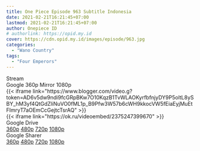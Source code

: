 ```yaml
---
title: One Piece Episode 963 Subtitle Indonesia
date: 2021-02-21T16:21:45+07:00
lastmod: 2021-02-21T16:21:45+07:00
author: Onepiece ID
# authorlink: https://opid.my.id
cover: https://cdn.opid.my.id/images/episode/963.jpg
categories:
  - "Wano Country"
tags:
  - "Four Emperors"
---
```

<div class="ui menu violet borderless inverted">
  <div class="header item active">
        Stream
    </div>
  <a class="active item" data-tab="google">
    <i class="google drive icon"></i> Google 360p
    
  </a>
  <a class="item nounderline" data-tab="mirror">
    <i class="odnoklassniki icon"></i> Mirror 1080p
  </a>
</div>
<div class="ui bottom attached tab segment active" style="border:0 !important;" data-tab="google">
  {{< iframe link="https://www.blogger.com/video.g?token=AD6v5dw9ndi9fcGRpBKw7O10KqzB1TvWLAOKyrfbfnjyDY9P5oltL8ySBY_hM3yf4QtGdZliNuVO0fML1p_B9Pfw3W57b6cWH9kkocVW5fEiaEyjMuEtFImryT7aOEmCcGejtcTsrAQ" >}}
</div>
<div class="ui bottom attached tab segment" style="border:0 !important;" data-tab="mirror">
{{< iframe link="https://ok.ru/videoembed/2375247399670" >}}
</div>
<div class="ui menu violet borderless inverted">
  <div class="header item active ten">
        Google Drive
    </div>
  <a class="item nounderline" alt="One Piece Episode 963 Subtitle Indonesia" href="https://ouo.io/8NcKA9" target="_blank" rel="dofollow"><i class="google drive icon"></i>
    360p</a>
  <a class="item nounderline" alt="One Piece Episode 963 Subtitle Indonesia" href="https://ouo.io/opcOKJ" target="_blank" rel="dofollow"><i class="google drive icon"></i>
    480p</a>
  <a class="item nounderline" alt="One Piece Episode 963 Subtitle Indonesia" href="https://ouo.io/mB7RtC" target="_blank" rel="dofollow"><i class="google drive icon"></i>
    720p</a>
  <a class="item nounderline" alt="One Piece Episode 963 Subtitle Indonesia" href="https://ouo.io/SJVKEWW" target="_blank" rel="dofollow"><i class="google drive icon"></i>
    1080p</a>
  </a>
</div>
<div class="ui menu violet borderless inverted">
  <div class="header item active">
        Google Sharer
    </div>
  <a class="item nounderline" alt="One Piece Episode 963 Subtitle Indonesia" href="https://ouo.io/lA23dO" target="_blank" rel="dofollow"><i class="google drive icon"></i>
    360p</a>
  <a class="item nounderline" alt="One Piece Episode 963 Subtitle Indonesia" href="https://ouo.io/goi71C" target="_blank" rel="dofollow"><i class="google drive icon"></i>
    480p</a>
  <a class="item nounderline" alt="One Piece Episode 963 Subtitle Indonesia" href="https://ouo.io/ELrSoC" target="_blank" rel="dofollow"><i class="google drive icon"></i>
    720p</a>
  <a class="item nounderline" alt="One Piece Episode 963 Subtitle Indonesia" href="https://ouo.io/3jK9EH" target="_blank" rel="dofollow"><i class="google drive icon"></i>
    1080p</a>
  </a>
</div>